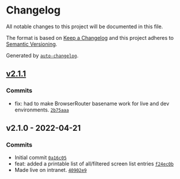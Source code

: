 # Changelog

All notable changes to this project will be documented in this file.

The format is based on [Keep a Changelog](https://keepachangelog.com/en/1.0.0/)
and this project adheres to [Semantic Versioning](https://semver.org/spec/v2.0.0.html).

Generated by [`auto-changelog`](https://github.com/CookPete/auto-changelog).

## [v2.1.1](https://github.com/UtahGooner/imprint-screen-list/compare/v2.1.0...v2.1.1)

### Commits

- fix: had to make BrowserRouter basename work for live and dev environments. [`2b75aaa`](https://github.com/UtahGooner/imprint-screen-list/commit/2b75aaaefecf12348d8b46e521490352a827a5fd)

## v2.1.0 - 2022-04-21

### Commits

- Initial commit [`0a16c05`](https://github.com/UtahGooner/imprint-screen-list/commit/0a16c05dea2cf69b717066b94bf3159fb9a5713c)
- feat: added a printable list of all/filtered screen list entries [`f24ec0b`](https://github.com/UtahGooner/imprint-screen-list/commit/f24ec0b21fceef7ea27d7c346458b5d05118f5c8)
- Made live on intranet. [`40902e9`](https://github.com/UtahGooner/imprint-screen-list/commit/40902e9f07abcf324a7a9816cbedd9b7b99b5cd9)
